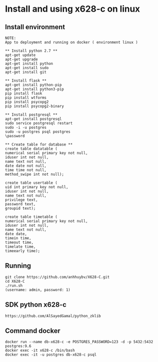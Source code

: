# Install and using x628-c on linux
## Install environment
    NOTE:
    App to deployment and running on docker ( environment linux )
    
    ** Install python 2.7 **
    apt-get update
    apt-get upgrade
    apt-get install python
    apt-get install sudo
    apt-get install git
    
    ** Install flask **
    apt-get install python-pip
    apt-get install python3-pip
    pip install flask          
    pip install wtforms
    pip install psycopg2
    pip install psycopg2-binary

    ** Install postgresql **
    apt-get install postgresql
    sudo service postgresql restart
    sudo -i -u postgres
    sudo -u postgres psql postgres
    \password
    
    ** Create table for database **
    create table datatable (
    numerical serial primary key not null,
    iduser int not null,
    name text not null,
    date date not null,
    time time not null,
    method_swipe int not null);
    
    create table usertable (
    uid int primary key not null,
    iduser int not null,
    name text not null, 
    privilege text,
    password text,
    groupid text);
    
    create table timetable (
    numerical serial primary key not null,
    iduser int not null,
    name text not null,
    date date,
    timein time,
    timeout time,
    timelate time,
    timeearly time);
    
    
## Running
    git clone https://github.com/anhhuybv/X628-C.git
    cd X628-C
    ./run.sh
    (username: admin, password: 1)

## SDK python x628-c
    https://github.com/AlSayedGamal/python_zklib

## Command docker
    docker run --name db-x628-c -e POSTGRES_PASSWORD=123 -d -p 5432:5432 postgres:9.6
    docker exec -it x628-c /bin/bash
    docker exec -it -u postgres db-x628-c psql